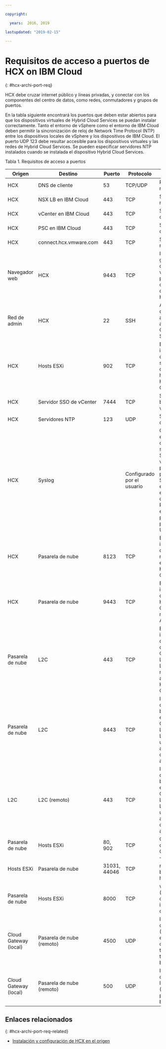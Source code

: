 ```yaml
---

copyright:

  years:  2016, 2019

lastupdated: "2019-02-15"

---
```

# Requisitos de acceso a puertos de HCX on IBM Cloud
{: #hcx-archi-port-req}

HCX debe cruzar internet público y líneas privadas, y conectar con los componentes del centro de datos, como redes, conmutadores y grupos de puertos.

En la tabla siguiente encontrará los puertos que deben estar abiertos para que los dispositivos virtuales de Hybrid Cloud Services se puedan instalar correctamente. Tanto el entorno de vSphere como el entorno de IBM Cloud deben permitir la sincronización de reloj de Network Time Protocol (NTP) entre los dispositivos locales de vSphere y los dispositivos de IBM Cloud. El puerto UDP 123 debe resultar accesible para los dispositivos virtuales y las redes de Hybrid Cloud Services. Se pueden especificar servidores NTP instalados cuando se instalada el dispositivo Hybrid Cloud Services.

Tabla 1. Requisitos de acceso a puertos

| Origen | Destino       | Puerto | Protocolo | Finalidad         | Servicios |
|--------|--------------|------|----------|-----------------|----------|
| HCX    | DNS de cliente | 53   | TCP/UDP  | Resolución de nombres | DNS      |
| HCX    | NSX LB en IBM Cloud | 443 | TCP | Servicio de registro | HTTPS |
| HCX    | vCenter en IBM Cloud | 443 | TCP | Servicio REST de HCX | HTTPS |
| HCX    | PSC en IBM Cloud | 443 | TCP | Servicio REST de HCX | HTTPS |
| HCX    | connect.hcx.vmware.com | 443 | TCP | Servicio de registro | HTTPS |
| Navegador web | HCX | 9443 | TCP | Interfaz de gestión de dispositivos virtuales HCX para la configuración del sistema HCX | HTTPS |
| Red de admin | HCX | 22 | SSH | Acceso SSH de administrador a Hybrid Cloud Services | SSH |
| HCX | Hosts ESXi | 902 | TCP | Envío de instrucciones de gestión y suministro desde HCX a hosts ESXi en Hosts IBM Cloud. | Internos |
| HCX | Servidor SSO de vCenter | 7444 | TCP | Servicio de búsqueda de vSphere |  |
| HCX | Servidores NTP | 123 | UDP | Sincronización de hora | |
| HCX | Syslog |   | Configurado por el usuario | Conexión entre HCX (el cliente) y el servidor Syslog. Los valores del puerto y del protocolo de Syslog se especifican en el cliente web de vSphere. Por ejemplo, el puerto 514 para el protocolo UDP. | |
| HCX | Pasarela de nube | 8123 | TCP | Enviar instrucciones de servicio de réplica basado en host a Hybrid Cloud Gateway. | HTTP |
| HCX | Pasarela de nube | 9443 | TCP | Enviar instrucciones de gestión a Hybrid Cloud Gateway local mediante la API REST. | HTTP</br>HTTPS |
| Pasarela de nube | L2C | 443 | TCP | Enviar instrucciones de gestión desde Cloud Gateway a L2C cuando L2C utiliza la misma vía de acceso que Hybrid Cloud Gateway. | HTTP</br>HTTPS |
| Pasarela de nube | L2C | 8443 | TCP | Instrucciones de gestión bidireccional entre Cloud Gateway y L2C cuando L2C utiliza una vía de acceso de datos alternativa. | HTTP</br>HTTPS |
| L2C | L2C (remoto) | 443 | TCP | Instrucciones de gestión bidireccional entre Cloud Gateway y L2C cuando L2C utiliza una vía de acceso de datos alternativa. | HTTP</br>HTTPS |
| Pasarela de nube | Hosts ESXi | 80, 902  | TCP | Gestión y despliegue de OVF | Internos |
| Hosts ESXi | Pasarela de nube | 31031, 44046 | TCP | Tráfico de réplica interno basado en host | Internos |
| Pasarela de nube | Hosts ESXi | 8000  | TCP | vMotion (migración con tiempo de inactividad cero) |  |
| Cloud Gateway (local) | Pasarela de nube</br>(remoto) | 4500  | UDP | Intercambio de claves de (IKEv2) para encapsular cargas de trabajo para el túnel bidireccional | IPSEC |
| Cloud Gateway (local) | Pasarela de nube</br>(remoto) | 500  | UDP | Intercambio de claves de Internet (ISAKMP) para el túnel bidireccional | IPSEC |

## Enlaces relacionados
{: #hcx-archi-port-req-related}

* [Instalación y configuración de HCX en el origen](/docs/services/vmwaresolutions/archiref/hcx-archi?topic=vmware-solutions-hcx-archi-install-cfg-src)
